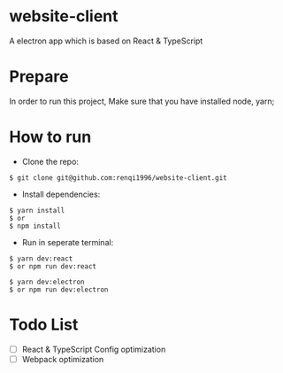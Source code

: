 # website-client

A electron app which is based on React &amp; TypeScript

# Prepare

In order to run this project, Make sure that you have installed node, yarn;

# How to run

- Clone the repo:

```
$ git clone git@github.com:renqi1996/website-client.git
```

- Install dependencies:

```
$ yarn install
$ or 
$ npm install
```

- Run in seperate terminal:

```
$ yarn dev:react
$ or npm run dev:react
```

```
$ yarn dev:electron
$ or npm run dev:electron
```

# Todo List

- [ ] React & TypeScript Config optimization
- [ ] Webpack optimization

